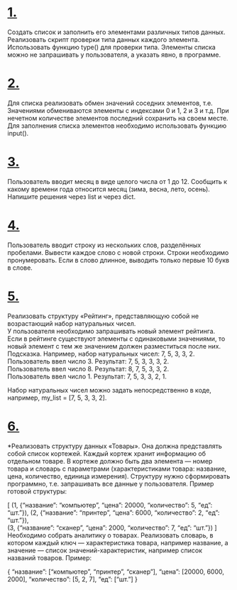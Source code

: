 # [1.](https://github.com/kornilovaap/Python_GeekBrains.ru/blob/main/Lesson_2/tasks/1.py) 
Создать список и заполнить его элементами различных типов данных. Реализовать скрипт проверки типа данных каждого элемента. 
Использовать функцию type() для проверки типа. Элементы списка можно не запрашивать у пользователя, а указать явно, в программе.
 
# [2.](https://github.com/kornilovaap/Python_GeekBrains.ru/blob/main/Lesson_2/tasks/2.py) 
Для списка реализовать обмен значений соседних элементов, т.е. Значениями обмениваются элементы с индексами 0 и 1, 2 и 3 и т.д. 
При нечетном количестве элементов последний сохранить на своем месте. Для заполнения списка элементов необходимо использовать функцию input().
 
# [3.](https://github.com/kornilovaap/Python_GeekBrains.ru/blob/main/Lesson_2/tasks/3.py) 
Пользователь вводит месяц в виде целого числа от 1 до 12. Сообщить к какому времени года относится месяц (зима, весна, лето, осень). 
Напишите решения через list и через dict.
 
# [4.](https://github.com/kornilovaap/Python_GeekBrains.ru/blob/main/Lesson_2/tasks/4.py) 
Пользователь вводит строку из нескольких слов, разделённых пробелами. Вывести каждое слово с новой строки. 
Строки необходимо пронумеровать. Если в слово длинное, выводить только первые 10 букв в слове.
 
# [5.](https://github.com/kornilovaap/Python_GeekBrains.ru/blob/main/Lesson_2/tasks/5.py) 
Реализовать структуру «Рейтинг», представляющую собой не возрастающий набор натуральных чисел.  
У пользователя необходимо запрашивать новый элемент рейтинга. 
Если в рейтинге существуют элементы с одинаковыми значениями, то новый элемент с тем же значением должен разместиться после них.
Подсказка. Например, набор натуральных чисел: 7, 5, 3, 3, 2.    
Пользователь ввел число 3. Результат: 7, 5, 3, 3, 3, 2.    
Пользователь ввел число 8. Результат: 8, 7, 5, 3, 3, 2.   
Пользователь ввел число 1. Результат: 7, 5, 3, 3, 2, 1.    
 
Набор натуральных чисел можно задать непосредственно в коде, например, my_list = [7, 5, 3, 3, 2]. 
 
# [6.](https://github.com/kornilovaap/Python_GeekBrains.ru/blob/main/Lesson_2/tasks/6.py) 
*Реализовать структуру данных «Товары». Она должна представлять собой список кортежей. 
Каждый кортеж хранит информацию об отдельном товаре. В кортеже должно быть два элемента — номер товара и словарь с параметрами 
(характеристиками товара: название, цена, количество, единица измерения). Структуру нужно сформировать программно, т.е. запрашивать все данные у пользователя. 
Пример готовой структуры: 
 
[ 
    (1, {“название”: “компьютер”, “цена”: 20000, “количество”: 5, “eд”: “шт.”}), 
    (2, {“название”: “принтер”, “цена”: 6000, “количество”: 2, “eд”: “шт.”}),  
    (3, {“название”: “сканер”, “цена”: 2000, “количество”: 7, “eд”: “шт.”}) 
] 
Необходимо собрать аналитику о товарах. Реализовать словарь, в котором каждый ключ — характеристика товара, например название, 
а значение — список значений-характеристик, например список названий товаров. 
Пример: 
 
{ 
“название”: [“компьютер”, “принтер”, “сканер”], 
“цена”: [20000, 6000, 2000], 
“количество”: [5, 2, 7], 
“ед”: [“шт.”] 
} 
 
